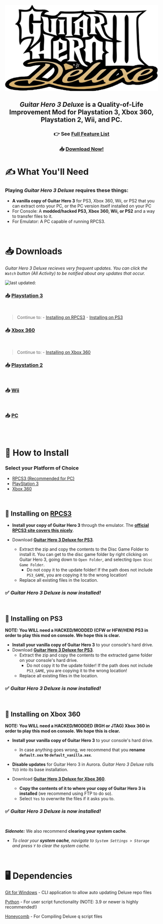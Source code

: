<div align="center">

![Header Image](dependencies/header.png)

## *Guitar Hero 3 Deluxe* is a Quality-of-Life Improvement Mod for Playstation 3, Xbox 360, Playstation 2, Wii, and PC.

### 👉 See [Full Feature List](https://github.com/nsneverhax/guitar-hero-3-deluxe/blob/main/dependencies/features.md#features)

### 📥 [Download Now!](#%EF%B8%8F-what-youll-need)

</div>

# ✍️ What You'll Need

### Playing *Guitar Hero 3 Deluxe* requires these things:

- **A vanilla copy of Guitar Hero 3** for PS3, Xbox 360, Wii, or PS2 that you can extract onto your PC, or the PC version itself installed on your PC
- For Console: A **modded/hacked PS3, Xbox 360, Wii, or PS2** and a way to transfer files to it.
- For Emulator: A PC capable of running RPCS3.

<br/>

# 📥 Downloads

*Guitar Hero 3 Deluxe recieves very frequent updates. You can click the `Watch` button (All Activity) to be notified about any updates that occur.*

![last updated:](https://img.shields.io/github/last-commit/nsneverhax/guitar-hero-3-deluxe?label=last%20updated%3A)
### 📥 [Playstation 3](https://nightly.link/nsneverhax/guitar-hero-3-deluxe/workflows/build/main/GH3DX-PS3.zip)

<br/>

> Continue to: 
    - [Installing on RPCS3](#-installing-on-rpcs3)
    - [Installing on PS3](#-installing-on-ps3)

### 📥 [Xbox 360](https://nightly.link/nsneverhax/guitar-hero-3-deluxe/workflows/build/main/GH3DX-Xbox.zip)

<br/>

> Continue to: 
    - [Installing on Xbox 360](#-installing-on-xbox-360)

### 📥 [Playstation 2](https://nightly.link/nsneverhax/guitar-hero-3-deluxe/workflows/build/main/GH3DX-PS2.zip)

<br/>

### 📥 [Wii](https://nightly.link/nsneverhax/guitar-hero-3-deluxe/workflows/build/main/GH3DX-Wii.zip)

<br/>

### 📥 [PC](https://nightly.link/nsneverhax/guitar-hero-3-deluxe/workflows/build/main/GH3DX-PC.zip)

<br/>

<br/>

# 📩 How to Install

### Select your Platform of Choice

  - [RPCS3 (Recommended for PC)](#-installing-on-rpcs3)
  - [PlayStation 3](#-installing-on-ps3)
  - [Xbox 360](#-installing-on-xbox-360)

<br/>

## 📩 Installing on [RPCS3](https://rpcs3.net/)

* **Install your copy of Guitar Hero 3** through the emulator. The [**official RPCS3 site covers this nicely**](https://rpcs3.net/quickstart).

* Download [**Guitar Hero 3 Deluxe for PS3**](https://nightly.link/nsneverhax/guitar-hero-3-deluxe/workflows/build/main/GH3DX-PS3.zip). 
  * Extract the zip and copy the contents to the Disc Game Folder to install it. You can get to the disc game folder by right clicking on Guitar Hero 3, going down to `Open Folder`, and selecting `Open Disc Game Folder`.
  	* Do not copy it to the update folder! If the path does not include `PS3_GAME`, you are copying it to the wrong location!
  * Replace all existing files in the location.

### ✅ ***Guitar Hero 3 Deluxe is now installed!***

<br/>

## 📩 Installing on PS3

**NOTE: You WILL need a HACKED/MODDED (CFW or HFW/HEN) PS3 in order to play this mod on console. We hope this is clear.**

* **Install your vanilla copy of Guitar Hero 3** to your console's hard drive.
* Download [**Guitar Hero 3 Deluxe for PS3**](https://nightly.link/nsneverhax/guitar-hero-3-deluxe/workflows/build/main/GH3DX-PS3.zip). 
  * Extract the zip and copy the contents to the extracted game folder on your console's hard drive.
  	* Do not copy it to the update folder! If the path does not include `PS3_GAME`, you are copying it to the wrong location!
  * Replace all existing files in the location.

### ✅ ***Guitar Hero 3 Deluxe is now installed!***

<br/>

## 📩 Installing on Xbox 360

**NOTE: You WILL need a HACKED/MODDED (RGH or JTAG) Xbox 360 in order to play this mod on console. We hope this is clear.**

* **Install your vanilla copy of Guitar Hero 3** to your console's hard drive.
  * In case anything goes wrong, we recommend that you **rename `default.xex` to `default_vanilla.xex`**.

* **Disable updates** for Guitar Hero 3 in Aurora. *Guitar Hero 3 Deluxe* rolls `TU3` into its base installation.

* Download [**Guitar Hero 3 Deluxe for Xbox 360**](https://nightly.link/nsneverhax/guitar-hero-3-deluxe/workflows/build/main/GH3DX-Xbox.zip). 
  * **Copy the contents of it to where your copy of Guitar Hero 3 is installed** (we recommend using FTP to do so).
  * Select `Yes` to overwrite the files if it asks you to.

### ✅ ***Guitar Hero 3 Deluxe is now installed!***

<br/>

***Sidenote:*** We also recommend **clearing your system cache**.
* *To clear your **system cache**, navigate to `System Settings > Storage` and press `Y` to clear the system cache.*

<br/>


# 🖥️ Dependencies

[Git for Windows](https://gitforwindows.org/) - CLI application to allow auto updating Deluxe repo files

[Python](https://www.python.org/downloads/) - For user script functionality (NOTE: 3.9 or newer is highly recommended!)

[Honeycomb](https://github.com/AddyMills/Honeycomb-CLI/releases/latest) - For Compiling Deluxe q script files
